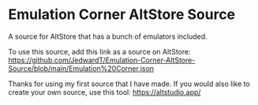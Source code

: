 # Emulation Corner AltStore Source
A source for AltStore that has a bunch of emulators included.

To use this source, add this link as a source on AltStore: 
https://github.com/JedwardT/Emulation-Corner-AltStore-Source/blob/main/Emulation%20Corner.json

Thanks for using my first source that I have made. If you would also like to create your own source, use this tool: https://altstudio.app/
